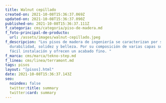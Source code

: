 ```yaml
---
title: Walnut cepillado
created-on: 2021-10-08T15:36:37.069Z
updated-on: 2021-10-08T15:36:37.090Z
published-on: 2021-10-08T15:36:37.111Z
f_categoria: cms/categoria/piso-de-madera.md
f_foto-principal-de-producto:
  url: /assets/images/walnut-cepillado.jpeg
f_descripcion: "Los pisos de madera de ingeniería se caracterizan por su
  durabilidad, solidez y belleza. Por su composición de varias capas son de
  fácil instalación y ofrecen un acabado fino. "
f_marca: cms/marca/tekno-step.md
f_linea: cms/linea/terramont.md
tags: pisos
layout: "[pisos].html"
date: 2021-10-08T15:36:37.143Z
seo:
  noindex: false
  twitter:title: summary
  twitter:card: summary
---
```

